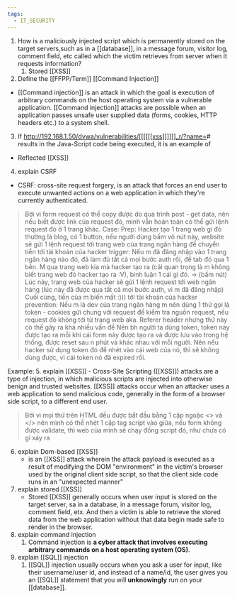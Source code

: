 ```yaml
---
tags:
  - IT_SECURITY
---
```

1. How is a maliciously injected script which is permanently stored on the target servers,such as in a [[database]], in a message forum, visitor log, comment field, etc called which the victim retrieves from server when it requests information?
	1. Stored [[XSS]]
2. Define the [[FFPP/Term]] [[Command Injection]]
  - [[Command injection]] is an attack in which the goal is execution of arbitrary commands on the host operating system via a vulnerable application. [[Command injection]] attacks are possible when an application passes unsafe user supplied data (forms, cookies, HTTP headers etc.) to a system shell.
3. If http://192.168.1.50/dvwa/vulnerabilities/[[[[[[xss]]]]]]_r/?name=<script>alert("Alarm!")</script># results in the Java-Script code being executed, it is an example of
  - Reflected [[XSS]]
4. explain CSRF
  - CSRF: cross-site request forgery, is an attack that forces an end user to execute unwanted actions on a web application in which they're currently authenticated.
  > Bởi vì form request có thể copy được do quá trình post - get data, nên nếu biết được link của request đó, mình vẫn hoàn toàn có thể gửi lệnh request đó ở 1 trang khác.
  > Case:
> 	Prep:
  > 	Hacker tạo 1 trang web gì đó thường là blog, có 1 button, nếu người dùng bấm vô nút này, website sẽ gửi 1 lệnh request tới trang web của trang ngân hàng để chuyển tiền tới tài khoản của hacker
> 	trigger:
  > 	Nếu m đã đăng nhập vào 1 trang ngân hàng nào đó, đã làm đủ tất cả mọi bước auth rồi, để tab đó qua 1 bên.
  > 	M qua trang web kia mà hacker tạo ra (cái quan trọng là m không biết trang web đó hacker tạo ra :V), bình luận 1 cái gì đó. -> (bấm nút)
  > 	Lúc này, trang web của hacker sẽ gửi 1 lệnh request tới web ngân hàng (lúc này đã được qua tất cả mọi bước auth, vì m đã đăng nhập)
  > 	Cuối cùng, tiền của m biến mất :))) tới tài khoản của hacker
> 	prevention:
  > 	Nếu m là dev của trang ngân hàng
  > 	m nên dùng 1 thứ gọi là token - cookies gửi chung với request để kiểm tra nguồn request, nếu request đó không tới từ trang web aka. Referer header nhưng thứ này có thể gây ra khá nhiều vấn đề
  > 	Nên bh người ta dùng token, token này được tạo ra mỗi khi cái form này được tạo ra và được lưu vào trong hệ thống, được reset sau n phút và khác nhau với mỗi người. Nên nếu hacker sử dụng token đó để nhét vào cái web của nó, thì sẽ không dùng được, vì cái token nó đã expired rồi.
  > 	
  
  Example: 
5. explain [[XSS]]
	- Cross-Site Scripting ([[XSS]]) attacks are a type of injection, in which malicious scripts are injected into otherwise benign and trusted websites. [[XSS]] attacks occur when an attacker uses a web application to send malicious code, generally in the form of a browser side script, to a different end user.
> Bởi vì mọi thứ trên HTML đều được bắt đầu bằng 1 cặp ngoặc <> và </>
> nên mình có thể nhét 1 cặp tag script vào giữa, nếu form không được validate, thì web của mình sẽ chạy đống script đó, như chưa có gì xảy ra
	
6. explain Dom-based [[XSS]]
	- is an [[XSS]] attack wherein the attack payload is executed as a result of modifying the DOM "environment" in the victim's browser used by the original client side script, so that the client side code runs in an "unexpected manner"
7. explain stored [[XSS]]
	* Stored [[XSS]] generally occurs when user input is stored on the target server, sa in a database, in a message forum, visitor log, comment field, etx. And then a victim is able to retrieve the stored data from the web application without that data begin made safe to render in the browser.
8. explain command injection
	1. Command injection is **a cyber attack that involves executing arbitrary commands on a host operating system (OS)**.
9. explain [[SQL]] injection
	1. [[SQL]] injection usually occurs when you ask a user for input, like their username/user id, and instead of a name/id, the user gives you an [[SQL]] statement that you will **unknowingly** run on your [[database]].